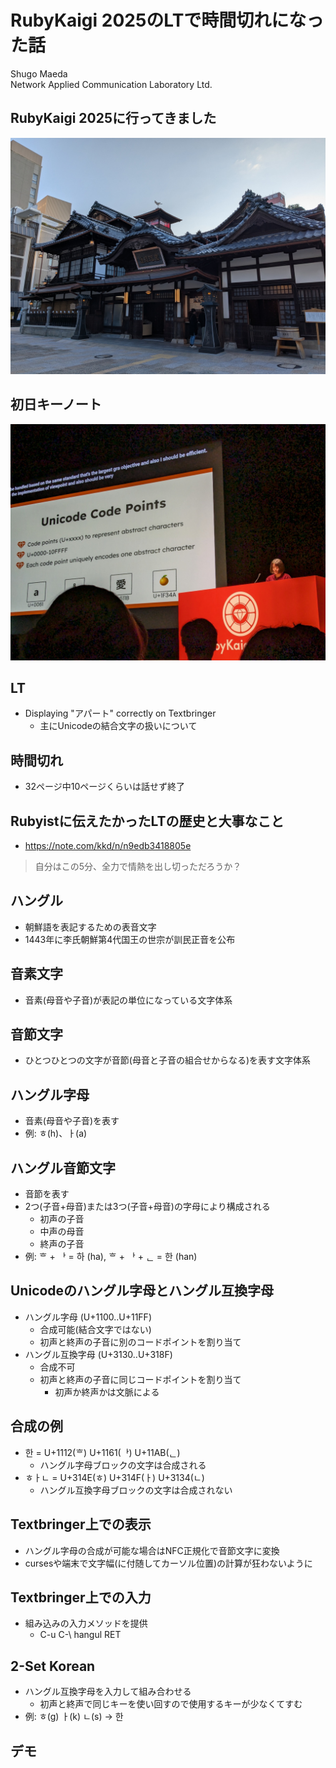 # RubyKaigi 2025のLTで時間切れになった話

Shugo Maeda  
Network Applied Communication Laboratory Ltd.

## RubyKaigi 2025に行ってきました

![道後温泉本館](onsen.jpg)

## 初日キーノート

![ima1zumi](ima1zumi.jpg)

## LT

* Displaying "アパート" correctly on Textbringer
  * 主にUnicodeの結合文字の扱いについて

## 時間切れ

* 32ページ中10ページくらいは話せず終了

## Rubyistに伝えたかったLTの歴史と大事なこと

* https://note.com/kkd/n/n9edb3418805e

> 自分はこの5分、全力で情熱を出し切っただろうか？

## ハングル

* 朝鮮語を表記するための表音文字
* 1443年に李氏朝鮮第4代国王の世宗が訓民正音を公布

## 音素文字

* 音素(母音や子音)が表記の単位になっている文字体系

## 音節文字

* ひとつひとつの文字が音節(母音と子音の組合せからなる)を表す文字体系

## ハングル字母

* 音素(母音や子音)を表す
* 例: ㅎ(h)、ㅏ(a)

## ハングル音節文字

* 音節を表す
* 2つ(子音+母音)または3つ(子音+母音)の字母により構成される
  * 初声の子音
  * 中声の母音
  * 終声の子音
* 例: ᄒ + ᅡ = 하 (ha), ᄒ + ᅡ + ᆫ = 한 (han)

## Unicodeのハングル字母とハングル互換字母

* ハングル字母 (U+1100..U+11FF)
  * 合成可能(結合文字ではない)
  * 初声と終声の子音に別のコードポイントを割り当て
* ハングル互換字母 (U+3130..U+318F)
  * 合成不可
  * 初声と終声の子音に同じコードポイントを割り当て
    * 初声か終声かは文脈による

## 合成の例

* 한 = U+1112(ᄒ) U+1161(ᅡ) U+11AB(ᆫ)
  * ハングル字母ブロックの文字は合成される
* ㅎㅏㄴ = U+314E(ㅎ) U+314F(ㅏ) U+3134(ㄴ)
  * ハングル互換字母ブロックの文字は合成されない

## Textbringer上での表示

* ハングル字母の合成が可能な場合はNFC正規化で音節文字に変換
* cursesや端末で文字幅(に付随してカーソル位置)の計算が狂わないように

## Textbringer上での入力

* 組み込みの入力メソッドを提供
  * C-u C-\ hangul RET

## 2-Set Korean

* ハングル互換字母を入力して組み合わせる
  * 初声と終声で同じキーを使い回すので使用するキーが少なくてすむ
* 例: ㅎ(g) ㅏ(k) ㄴ(s) → 한

## デモ
